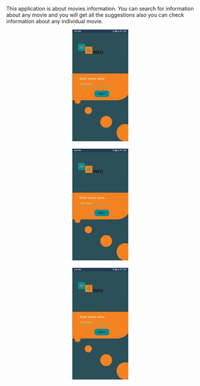 This application is about movies information.
You can search for information about any movie and you will get all the suggestions also you can check information about any individual movie.
<br/>
<center> <img src="https://github.com/PennOx/MoInfo/blob/master/Images/img1.jpg"> </center>
<br/>
<center> <img src="https://github.com/PennOx/MoInfo/blob/master/Images/img1.jpg"> </center>
<br/>
<center> <img src="https://github.com/PennOx/MoInfo/blob/master/Images/img1.jpg"> </center>
